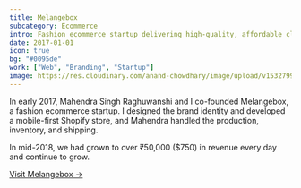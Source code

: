 ```yaml
---
title: Melangebox
subcategory: Ecommerce
intro: Fashion ecommerce startup delivering high-quality, affordable clothing and accessories internationally.
date: 2017-01-01
icon: true
bg: "#0095de"
work: ["Web", "Branding", "Startup"]
image: https://res.cloudinary.com/anand-chowdhary/image/upload/v1532799290/portfolio/melangebox_2x.png
---
```


In early 2017, Mahendra Singh Raghuwanshi and I co-founded Melangebox, a fashion ecommerce startup. I designed the brand identity and developed a mobile-first Shopify store, and Mahendra handled the production, inventory, and shipping.

In mid-2018, we had grown to over ₹50,000 ($750) in revenue every day and continue to grow.

[Visit Melangebox &rarr;](https://www.melangebox.com)

<div class="image"><img alt="" src="/images/projects/melangebox/page.png"></div>